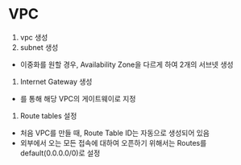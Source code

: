 VPC
===
 1. vpc 생성
 1. subnet 생성
 - 이중화를 원할 경우, Availability Zone을 다르게 하여 2개의 서브넷 생성
 1. Internet Gateway 생성
 - <Attach to VPC>를 통해 해당 VPC의 게이트웨이로 지정
 1. Route tables 설정
 - 처음 VPC를 만들 때, Route Table ID는 자동으로 생성되어 있음
 - 외부에서 오는 모든 접속에 대하여 오픈하기 위해서는 Routes를 default(0.0.0.0/0)로 설정